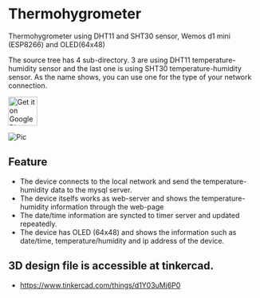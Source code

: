# Thermohygrometer
Thermohygrometer using DHT11 and SHT30 sensor, Wemos d1 mini (ESP8266) and OLED(64x48)

The source tree has 4 sub-directory.
3 are using DHT11 temperature-humidity sensor and the last one is using SHT30 temperature-humidity sensor.
As the name shows, you can use one for the type of your network connection.

<a href="https://play.google.com/store/apps/details?id=pmstation.android&pcampaignid=MKT-Other-global-all-co-prtnr-py-PartBadge-Mar2515-1"><img alt="Get it on Google Play" src="https://play.google.com/intl/en_us/badges/images/generic/en_badge_web_generic.png" height="58" /></a>

<a> <img alt="Pic" src="https://drive.google.com/open?id=12wDubXk7VsANgnTSETgYE-RZXFIorj-7" /> </a>


## Feature
- The device connects to the local network and send the temperature-humidity data to the mysql server.
- The device itselfs works as web-server and shows the temperature-humidity information through the web-page
- The date/time information are syncted to timer server and updated repeatedly.
- The device has OLED (64x48) and shows the information such as date/time, temperature/humidity and ip address of the device.

## 3D design file is accessible at tinkercad.
- https://www.tinkercad.com/things/d1Y03uMj6P0 
